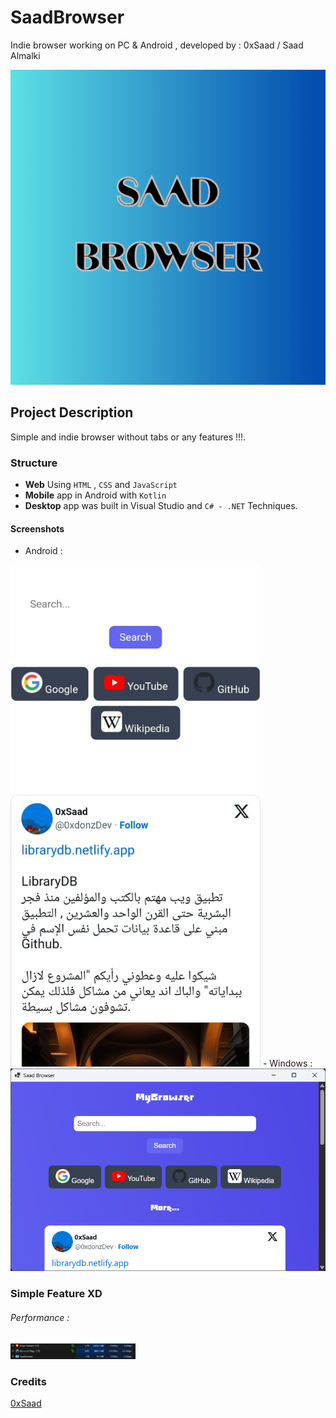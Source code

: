 # SaadBrowser
Indie browser working on PC &amp; Android , developed by : 0xSaad / Saad Almalki

![image](readmeimgs/logo.png)

## Project Description
Simple and indie browser without tabs or any features !!!.

### Structure
- **Web** Using `HTML` , `CSS` and `JavaScript`
- **Mobile** app in Android with `Kotlin`
- **Desktop** app was built in Visual Studio and `C# - .NET` Techniques.

#### Screenshots

- Android :
<img src="readmeimgs/android.png" width="400px" alt=android />
- Windows :
<img src="readmeimgs/windows.png" width="700px" alt=windows />


### Simple Feature XD
###### Performance :
<img src="readmeimgs/performance.png" width="200px" alt=performance>


### Credits
[0xSaad](https://x.com/0xdonzdev)